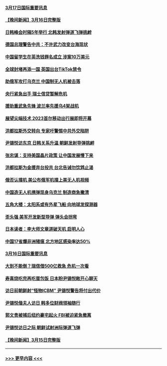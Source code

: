 #### [3月17日国际重要讯息](../pages/prog202/a103670790.md?t=03171843) 
#### [【晚间新闻】3月16日完整版](../pages/prog202/a103670633.md?t=03171843) 
#### [日韩峰会时隔5年举行 北韩发射弹道飞弹挑衅](../pages/prog202/a103670630.md?t=03171843) 
#### [德国总理警告中共：不许武力改变台海现状](../pages/prog202/a103670631.md?t=03171843) 
#### [中国留学生在英洗钱罪名成立 涉案10万美元](../pages/prog202/a103670566.md?t=03171843) 
#### [全球封堵再添一国 英国出台TikTok禁令](../pages/prog202/a103670486.md?t=03171843) 
#### [助俄军攻打乌克兰 中国制无人机被击落](../pages/prog202/a103670484.md?t=03171843) 
#### [央行紧急出手 瑞士信贷暂解危机](../pages/prog202/a103670483.md?t=03171843) 
#### [援助重武急先锋 波兰率先援乌4架战机](../pages/prog202/a103670482.md?t=03171843) 
#### [展望尖端技术 2023首尔移动出行展即将开幕](../pages/prog202/a103670322.md?t=03171843) 
#### [洪都拉斯外交转向 专家吁警惕中共外交陷阱](../pages/prog202/a103670318.md?t=03171843) 
#### [尹锡悦访东京 日韩关系升温 朝鲜发射导弹挑衅](../pages/prog202/a103670316.md?t=03171843) 
#### [张忠谋：支持美国晶片政策 让中国发展慢下来](../pages/prog202/a103670323.md?t=03171843) 
#### [洪都拉斯为金援弃台投共 台北告诫勿饮鸩止渴](../pages/prog202/a103670280.md?t=03171843) 
#### [俄否认撞机 美公布俄军机撞上美无人机视频](../pages/prog202/a103670255.md?t=03171843) 
#### [中国造无人机携弹现身乌克兰 制造商急撇清](../pages/prog202/a103670179.md?t=03171843) 
#### [五角大楼：太阳系或有外星飞船 向地球发探测器](../pages/prog202/a103670122.md?t=03171843) 
#### [歪头强 美军开发新型导弹 弹头会拐弯](../pages/prog202/a103670116.md?t=03171843) 
#### [日本读者：李大师文章道破天机 启明人心](../pages/prog202/a103670103.md?t=03171843) 
#### [中国17省爆非洲猪瘟 北方地区感染率达50%](../pages/prog202/a103670125.md?t=03171843) 
#### [3月16日国际重要讯息](../pages/prog202/a103670096.md?t=03171843) 
#### [大到不能倒？瑞信借500亿救急 危机一次看](../pages/prog202/a103670041.md?t=03171843) 
#### [寿喜烧吃完再吃蛋包饭 日本盼尹锡悦敞开心聊天](../pages/prog202/a103670031.md?t=03171843) 
#### [访日前朝鲜射“怪物ICBM” 尹锡悦警告将付出代价](../pages/prog202/a103670025.md?t=03171843) 
#### [尹锡悦偕夫人访日 韩多位财阀领袖随行](../pages/prog202/a103670003.md?t=03171843) 
#### [郭文贵被捕后纽约豪宅起火 FBI被迫紧急撤离](../pages/prog202/a103669974.md?t=03171843) 
#### [尹锡悦访日之际 朝鲜试射洲际弹道飞弹](../pages/prog202/a103669930.md?t=03171843) 
#### [【晚间新闻】3月15日完整版](../pages/prog202/a103669924.md?t=03171843) 

----
#### [ >>> 更早内容 <<< ](../indexes/prog202-earlier.md)
